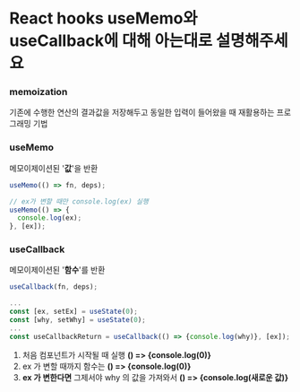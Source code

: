 # React hooks useMemo와 useCallback에 대해 아는대로 설명해주세요

### **memoization**

기존에 수행한 연산의 결과값을 저장해두고 동일한 입력이 들어왔을 때 재활용하는 프로그래밍 기법

### **useMemo**

메모이제이션된 '**값**'을 반환

```jsx
useMemo(() => fn, deps);
```

```jsx
// ex가 변할 때만 console.log(ex) 실행
useMemo(() => {
  console.log(ex);
}, [ex]);
```

### **useCallback**

메모이제이션된 '**함수**'를 반환

```jsx
useCallback(fn, deps);
```

```jsx
...
const [ex, setEx] = useState(0);
const [why, setWhy] = useState(0);
...
const useCallbackReturn = useCallback(() => {console.log(why)}, [ex]);
```

1. 처음 컴포넌트가 시작될 때 실행 **() => {console.log(0)}**
2. ex 가 변할 때까지 함수는 **() => {console.log(0)}**
3. **ex 가 변한다면** 그제서야 why 의 값을 가져와서 **() => {console.log(새로운 값)}**
